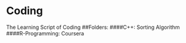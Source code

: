# Coding
The Learning Script of Coding
##Folders:
####C++: Sorting Algorithm
####R-Programming: Coursera
